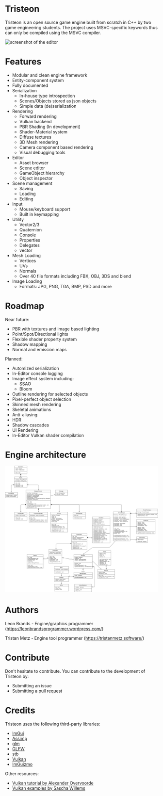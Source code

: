 # Tristeon
Tristeon is an open source game engine built from scratch in C++ by two game engineering students. The project uses MSVC-specific keywords thus can only be compiled using the MSVC compiler. 

![screenshot of the editor](https://i.imgur.com/0CCvybQ.png)

# Features
* Modular and clean engine framework
* Entity-component system
* Fully documented
* Serialization
  * In-house type introspection
  * Scenes/Objects stored as json objects
  * Simple data (de)serialization
* Rendering
  * Forward rendering
  * Vulkan backend
  * PBR Shading (In development)
  * Shader-Material system
  * Diffuse textures
  * 3D Mesh rendering
  * Camera component based rendering
  * Visual debugging tools
* Editor
  * Asset browser
  * Scene editor
  * GameObject hierarchy
  * Object inspector
* Scene management
  * Saving
  * Loading
  * Editing
* Input
  * Mouse/keyboard support
  * Built in keymapping
* Utility
  * Vector2/3
  * Quaternion
  * Console
  * Properties
  * Delegates
  * vector
* Mesh Loading
  * Vertices
  * UVs
  * Normals
  * Over 40 file formats including FBX, OBJ, 3DS and blend
* Image Loading
  * Formats: JPG, PNG, TGA, BMP, PSD and more

# Roadmap

Near future:
* PBR with textures and image based lighting
* Point/Spot/Directional lights
* Flexible shader property system
* Shadow mapping
* Normal and emission maps

Planned:
* Automized serialization
* In-Editor console logging
* Image effect system including:
  * SSAO
  * Bloom
* Outline rendering for selected objects
* Pixel-perfect object selection
* Skinned mesh rendering
* Skeletal animations
* Anti-aliasing
* HDR
* Shadow cascades
* UI Rendering
* In-Editor Vulkan shader compilation

# Engine architecture
<img src="Documents/Engine Architecture/Tristeon Core Architecture.png">

# Authors
Leon Brands - Engine/graphics programmer (https://leonbrandsprogrammer.wordpress.com/)

Tristan Metz - Engine tool programmer (https://tristanmetz.software/)

# Contribute
Don't hesitate to contribute. You can contribute to the development of Tristeon by:
* Submitting an issue 
* Submitting a pull request

# Credits

Tristeon uses the following third-party libraries:
* [ImGui](https://github.com/ocornut/imgui)
* [Assimp](https://github.com/assimp/assimp)
* [glm](https://github.com/g-truc/glm)
* [GLFW](https://github.com/glfw/glfw)
* [stb](https://github.com/nothings/stb)
* [Vulkan](https://github.com/KhronosGroup/Vulkan-Hpp)
* [ImGuizmo](https://github.com/CedricGuillemet/ImGuizmo)

Other resources:
* [Vulkan tutorial by Alexander Overvoorde](https://vulkan-tutorial.com/)
* [Vulkan examples by Sascha Willems](https://github.com/SaschaWillems/Vulkan)

